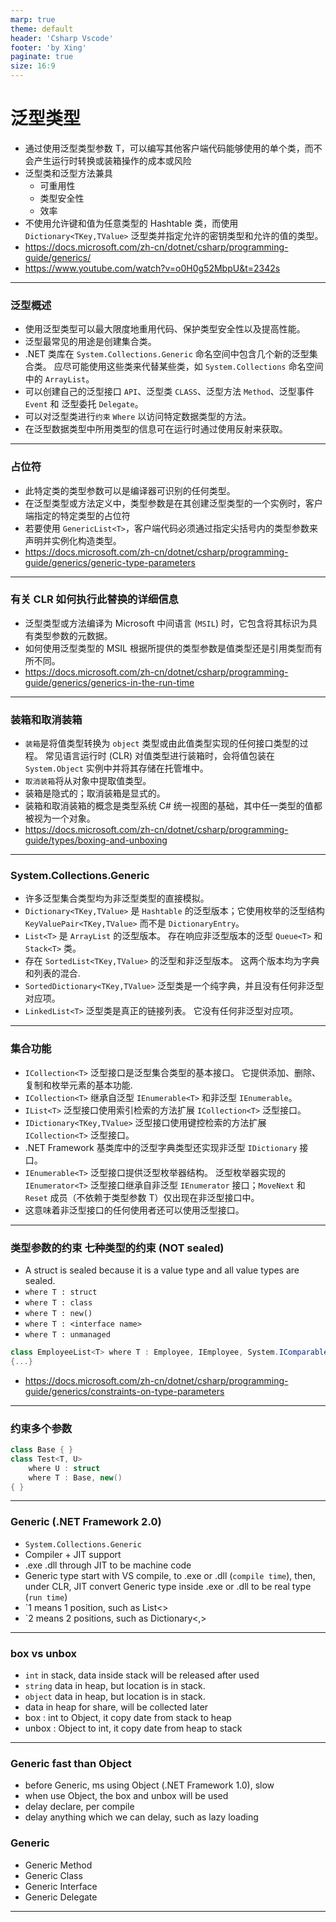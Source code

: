 ```yaml
---
marp: true
theme: default
header: 'Csharp Vscode'
footer: 'by Xing'
paginate: true
size: 16:9
---
```


# 泛型类型

- 通过使用泛型类型参数 T，可以编写其他客户端代码能够使用的单个类，而不会产生运行时转换或装箱操作的成本或风险
- 泛型类和泛型方法兼具
  - 可重用性
  - 类型安全性
  - 效率
- 不使用允许键和值为任意类型的 Hashtable 类，而使用 `Dictionary<TKey,TValue>` 泛型类并指定允许的密钥类型和允许的值的类型。
- https://docs.microsoft.com/zh-cn/dotnet/csharp/programming-guide/generics/
- https://www.youtube.com/watch?v=o0H0g52MbpU&t=2342s

---

### 泛型概述

- 使用泛型类型可以最大限度地重用代码、保护类型安全性以及提高性能。
- 泛型最常见的用途是创建集合类。
- .NET 类库在 `System.Collections.Generic` 命名空间中包含几个新的泛型集合类。 应尽可能使用这些类来代替某些类，如 `System.Collections` 命名空间中的 `ArrayList`。
- 可以创建自己的泛型接口 `API`、泛型类 `CLASS`、泛型方法 `Method`、泛型事件 `Event` 和 泛型委托 `Delegate`。
- 可以对泛型类进行`约束` `Where` 以访问特定数据类型的方法。
- 在泛型数据类型中所用类型的信息可在运行时通过使用反射来获取。

---

### 占位符 <T>

- 此特定类的类型参数可以是编译器可识别的任何类型。
- 在泛型类型或方法定义中，类型参数是在其创建泛型类型的一个实例时，客户端指定的特定类型的占位符
- 若要使用 `GenericList<T>`，客户端代码必须通过指定尖括号内的类型参数来声明并实例化构造类型。
- https://docs.microsoft.com/zh-cn/dotnet/csharp/programming-guide/generics/generic-type-parameters

---

### 有关 CLR 如何执行此替换的详细信息

- 泛型类型或方法编译为 Microsoft 中间语言 (`MSIL`) 时，它包含将其标识为具有类型参数的元数据。
- 如何使用泛型类型的 MSIL 根据所提供的类型参数是值类型还是引用类型而有所不同。
- https://docs.microsoft.com/zh-cn/dotnet/csharp/programming-guide/generics/generics-in-the-run-time

---

### 装箱和取消装箱

- `装箱`是将值类型转换为 `object` 类型或由此值类型实现的任何接口类型的过程。 常见语言运行时 (CLR) 对值类型进行装箱时，会将值包装在 `System.Object` 实例中并将其存储在托管堆中。
- `取消装箱`将从对象中提取值类型。
- 装箱是隐式的；取消装箱是显式的。
- 装箱和取消装箱的概念是类型系统 C# 统一视图的基础，其中任一类型的值都被视为一个对象。
- https://docs.microsoft.com/zh-cn/dotnet/csharp/programming-guide/types/boxing-and-unboxing

---

### System.Collections.Generic

- 许多泛型集合类型均为非泛型类型的直接模拟。
- `Dictionary<TKey,TValue>` 是 `Hashtable` 的泛型版本；它使用枚举的泛型结构 `KeyValuePair<TKey,TValue>` 而不是 `DictionaryEntry`。
- `List<T>` 是 `ArrayList` 的泛型版本。 存在响应非泛型版本的泛型 `Queue<T>` 和 `Stack<T>` 类。
- 存在 `SortedList<TKey,TValue>` 的泛型和非泛型版本。 这两个版本均为字典和列表的混合.
- `SortedDictionary<TKey,TValue>` 泛型类是一个纯字典，并且没有任何非泛型对应项。
- `LinkedList<T>` 泛型类是真正的链接列表。 它没有任何非泛型对应项。

---

### 集合功能

- `ICollection<T>` 泛型接口是泛型集合类型的基本接口。 它提供添加、删除、复制和枚举元素的基本功能.
- `ICollection<T>` 继承自泛型 `IEnumerable<T>` 和非泛型 `IEnumerable`。
- `IList<T>` 泛型接口使用索引检索的方法扩展 `ICollection<T>` 泛型接口。
- `IDictionary<TKey,TValue>` 泛型接口使用键控检索的方法扩展 `ICollection<T>` 泛型接口。
- .NET Framework 基类库中的泛型字典类型还实现非泛型 `IDictionary` 接口。
- `IEnumerable<T>` 泛型接口提供泛型枚举器结构。 泛型枚举器实现的 `IEnumerator<T>` 泛型接口继承自非泛型
  `IEnumerator` 接口；`MoveNext` 和 `Reset` 成员（不依赖于类型参数 T）仅出现在非泛型接口中。
- 这意味着非泛型接口的任何使用者还可以使用泛型接口。

---

### 类型参数的约束 七种类型的约束 (NOT sealed)

- A struct is sealed because it is a value type and all value types are sealed.
- `where T : struct`
- `where T : class`
- `where T : new()`
- `where T : <interface name>`
- `where T : unmanaged`

```C#
class EmployeeList<T> where T : Employee, IEmployee, System.IComparable<T>, new()
{...}
```

- https://docs.microsoft.com/zh-cn/dotnet/csharp/programming-guide/generics/constraints-on-type-parameters

---

### 约束多个参数

```C#
class Base { }
class Test<T, U>
    where U : struct
    where T : Base, new()
{ }
```

---

### Generic (.NET Framework 2.0)

- `System.Collections.Generic`
- Compiler + JIT support
- .exe .dll through JIT to be machine code
- Generic type start with VS compile, to .exe or .dll (`compile time`), then, under CLR, JIT convert Generic type inside .exe or .dll to be real type (`run time`)
- `1 means 1 position, such as List<>
- `2 means 2 positions, such as Dictionary<,>

---

### box vs unbox

- `int` in stack, data inside stack will be released after used
- `string` data in heap, but location is in stack.
- `object` data in heap, but location is in stack.
- data in heap for share, will be collected later
- box : int to Object, it copy date from stack to heap
- unbox : Object to int, it copy date from heap to stack

---

### Generic fast than Object

- before Generic, ms using Object (.NET Framework 1.0), slow
- when use Object, the box and unbox will be used
- delay declare, per compile
- delay anything which we can delay, such as lazy loading

### Generic

- Generic Method
- Generic Class
- Generic Interface
- Generic Delegate

---

###

